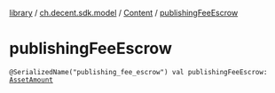 [library](../../index.md) / [ch.decent.sdk.model](../index.md) / [Content](index.md) / [publishingFeeEscrow](./publishing-fee-escrow.md)

# publishingFeeEscrow

`@SerializedName("publishing_fee_escrow") val publishingFeeEscrow: `[`AssetAmount`](../-asset-amount/index.md)